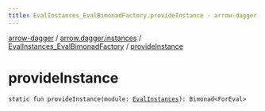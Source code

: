 ```yaml
---
title: EvalInstances_EvalBimonadFactory.provideInstance - arrow-dagger
---
```


[arrow-dagger](../../index.html) / [arrow.dagger.instances](../index.html) / [EvalInstances_EvalBimonadFactory](index.html) / [provideInstance](./provide-instance.html)

# provideInstance

`static fun provideInstance(module: `[`EvalInstances`](../-eval-instances/index.html)`): Bimonad<ForEval>`
